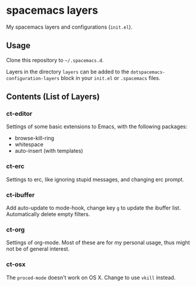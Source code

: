# spacemacs layers

My spacemacs layers and configurations (`init.el`).

## Usage

Clone this repository to `~/.spacemacs.d`.

Layers in the directory `layers` can be added to the
`dotspacemacs-configuration-layers` block in your `init.el` or `.spacemacs`
files.

## Contents (List of Layers)

### ct-editor

Settings of some basic extensions to Emacs, with the following packages:
- browse-kill-ring
- whitespace
- auto-insert (with templates)

### ct-erc

Settings to erc, like ignoring stupid messages, and changing erc prompt.

### ct-ibuffer

Add auto-update to mode-hook, change key `g` to update the ibuffer list.
Automatically delete empty filters.

### ct-org

Settings of org-mode.  Most of these are for my personal usage, thus might not
be of general interest.

### ct-osx

The `proced-mode` doesn't work on OS X.  Change to use `vkill` instead.
